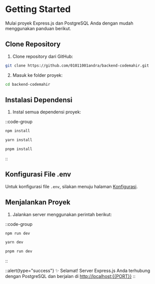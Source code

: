 # Getting Started

Mulai proyek Express.js dan PostgreSQL Anda dengan mudah menggunakan panduan berikut.

## Clone Repository

1. Clone repository dari GitHub:

```bash
git clone https://github.com/01011001andra/backend-codemahir.git
```

2. Masuk ke folder proyek:

```bash
cd backend-codemahir
```

## Instalasi Dependensi

1. Instal semua dependensi proyek:

::code-group

  ```bash [npm]
  npm install
  ```

  ```bash [yarn]
  yarn install
  ```

  ```bash [pnpm]
  pnpm install
  ```

::

## Konfigurasi File .env

Untuk konfigurasi file `.env`, silakan menuju halaman [Konfigurasi](./configuration).

## Menjalankan Proyek

1. Jalankan server menggunakan perintah berikut:

::code-group

  ```bash [npm]
  npm run dev
  ```

  ```bash [yarn]
  yarn dev
  ```

  ```bash [pnpm]
  pnpm run dev
  ```

::

::alert{type="success"}
✨ Selamat! Server Express.js Anda terhubung dengan PostgreSQL dan berjalan di <http://localhost:{{PORT}}>
::

